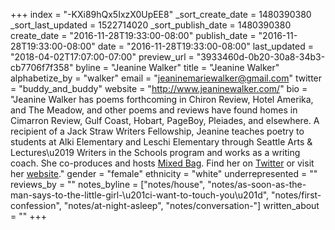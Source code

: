 +++
index = "-KXi89hQx5IxzX0UpEE8"
_sort_create_date = 1480390380
_sort_last_updated = 1522714020
_sort_publish_date = 1480390380
create_date = "2016-11-28T19:33:00-08:00"
publish_date = "2016-11-28T19:33:00-08:00"
date = "2016-11-28T19:33:00-08:00"
last_updated = "2018-04-02T17:07:00-07:00"
preview_url = "3933460d-0b20-30a8-34b3-cb7706f7f358"
byline = "Jeanine Walker"
title = "Jeanine Walker"
alphabetize_by = "walker"
email = "jeaninemariewalker@gmail.com"
twitter = "buddy_and_buddy"
website = "http://www.jeaninewalker.com/"
bio = "Jeanine Walker has poems forthcoming in Chiron Review, Hotel Amerika, and The Meadow, and other poems and reviews have found homes in Cimarron Review, Gulf Coast, Hobart, PageBoy, Pleiades, and elsewhere. A recipient of a Jack Straw Writers Fellowship, Jeanine teaches poetry to students at Alki Elementary and Leschi Elementary through Seattle Arts & Lectures\u2019 Writers in the Schools program and works as a writing coach. She co-produces and hosts [Mixed Bag](http://mixedbagshow.com/). Find her on [Twitter](http://twitter.com/buddy_and_buddy) or visit her [website](http://jeaninewalker.com/)."
gender = "female"
ethnicity = "white"
underrepresented = ""
reviews_by = ""
notes_byline = ["notes/house", "notes/as-soon-as-the-man-says-to-the-little-girl-\u201ci-want-to-touch-you\u201d", "notes/first-confession", "notes/at-night-asleep", "notes/conversation-"]
written_about = ""
+++

